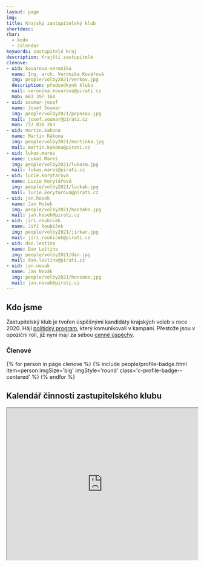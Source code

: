 ```yaml
---
layout: page
img:
title: Krajský zastupitelský klub
shortdesc:
rbar:
  - kodo
  - calendar
keywords: zastupitelé kraj
description: Krajští zastupitelé
clenove:
- uid: kovarova-veronika
  name: Ing. arch. Veronika Kovářová
  img: people/volby2021/verkov.jpg
  description: předsedkyně klubu
  mail: veronika.kovarova@pirati.cz
  mob: 603 397 164
- uid: soumar-josef
  name: Josef Soumar
  img: people/volby2021/pepasou.jpg
  mail: josef.soumar@pirati.cz
  mob: 737 838 263
- uid: martin.kakona
  name: Martin Kákona
  img: people/volby2021/martinka.jpg
  mail: martin.kakona@pirati.cz
- uid: lukas.mares
  name: Lukáš Mareš
  img: people/volby2021/lukasm.jpg
  mail: lukas.mares@pirati.cz
- uid: lucie.korytarova
  name: Lucie Korytářová
  img: people/volby2021/luckak.jpg
  mail: lucie.korytarova@pirati.cz
- uid: jan.hosek
  name: Jan Hošek
  img: people/volby2021/honzaho.jpg
  mail: jan.hosek@pirati.cz
- uid: jiri.roubicek
  name: Jiří Roubíček
  img: people/volby2021/jirkar.jpg
  mail: jiri.roubicek@pirati.cz
- uid: dan.lestina
  name: Dan Leština
  img: people/volby2021/dan.jpg
  mail: dan.lestina@pirati.cz
- uid: jan.novak
  name: Jan Novák
  img: people/volby2021/honzano.jpg
  mail: jan.novak@pirati.cz
---
```


## Kdo jsme

Zastupitelský klub je tvořen úspěšnými kandidáty krajských voleb v roce 2020.
Hájí [politický program](/program/), který komunikovali v kampani.
Přestože jsou v opoziční roli, již nyní mají za sebou [cenné úspěchy](/tags/#zastupitelstvo).

### Členové

<div>
{% for person in page.clenove %}
  {% include people/profile-badge.html
    item=person imgSize='big' imgStyle='round'
    class='c-profile-badge--centered' %}
{% endfor %}
</div>

## Kalendář činnosti zastupitelského klubu

<iframe width="100%" height="400px" src="https://docs.google.com/spreadsheets/d/e/2PACX-1vTa7kG2lk8z7Sy487BRAVfcua_GRn9lBYK5QVL4VlipuQQOeAC9MmUkhyfJ7YiUT7ty61zoFeaNi4rF/pubhtml?gid=0&amp;single=true&amp;widget=false&amp;chrome=false&amp;headers=false"</iframe>
